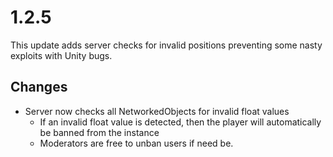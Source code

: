 # 1.2.5

This update adds server checks for invalid positions preventing some nasty exploits with Unity bugs.

## Changes

+ Server now checks all NetworkedObjects for invalid float values
  + If an invalid float value is detected, then the player will automatically be banned from the instance
  + Moderators are free to unban users if need be.